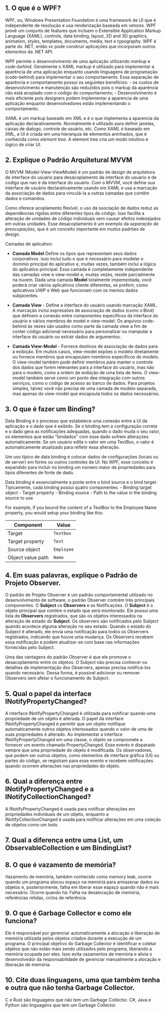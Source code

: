 ## 1. O que é o WPF?
  
  WPF, ou, Windows Presentation Foundation é uma framework de UI que é independente de resolução e usa renderização baseada em vetores. WPF provê um conjunto de features que incluem o Extensible Application Markup Language (XAML), controls, data binding, layout, 2D and 3D graphics, animation, styles, templates, documents, media, text e typography. WPF é parte do .NET, então vc pode construir aplicações que incorporam outros elementos da .NET API.

  WPF permite o desenvolvimento de uma aplicação utilizando *markup* e *code-behind*. Geralmente o XAML markup é utilizado para implementar a aparência de uma aplicação enquanto usando linguagens de programação (code-behind) para implementar o seu comportamento. Essa separação de aparência e comportamento possui os seguintes benefícios:
    - os custos de desenvolvimento e manutenção são reduzidos pois o markup da aparência não está acoplado com o código do comportamento;
    - Desenvolvimento é mais eficiente pois designers podem implementar a aparencia de uma aplicação enquanto desenvolvedores estão implementando o comportamento.

  XAML é um markup baseado em XML e é o que implementa a aparencia da aplicação declarativamente. Normalmente é utilizado para definir janelas, caixas de dialogo, controle de usuário, etc. Como XAML é baseado em XML, a UI é criada em uma hierarquia de elementos aninhados, que é conhecida como *element tree*. A element tree cria um modo intuitivo e lógico de criar UI.
 
## 2. Explique o Padrão Arquitetural MVVM

  O MVVM (Model-View-ViewModel) é um padrão de design de arquitetura de interface do usuário para desacoplamento da interface do usuário e de codigo que nao é da interface do usuário. Com o MVVM, você define sua interface de usuário declarativamente usando em XAML e usa a marcação da associação de dados para vinculá-la a outras camadas que contêm dados e comandos.

  Como oferece acoplamento flexível, o uso da ssociação de dados reduz as dependências rígidas entre diferentes tipos de código. Isso facilita a alteração de unidades de código individuais sem causar efeitos indesejados em outras unidades. Esse desacoplamento é um exemplo da *separação de preocupações*, que é um conceito importante em muitos padrões de design.

  Camadas de aplicativo:
    
  - **Camada Model**  Define os tipos que representam seus dados corporativos. isso inclui tudo o que é necessário para modelar o domínio principal do aplicativo e, muitas vezes, também inclui a lógica do aplicativo principal. Essa camada é completamente independente das camadas view e view-model e, muitas vezes, reside parcialmente na nuvem. Dada uma camada **Model** totalmente impementada, você poderá criar vários aplicativos cliente diferentes, se preferir, como aplicativos UWP e Web que funcionam com os memos dados subjacentes.
  
  - **Camada View** - Define a interface do usuário usando marcação XAML. A marcação inclui expressões de associação de dados (como x:Bind) que definem a conexão entre componentes específicos da interface do usuário e vários membros de model e view-model. Os arquivos code-behind às vezes são usados como parte da camada view a fim de conter código adicional necessário para personalizar ou manipular a interface do usuário ou extrair dados de argumentos.
 
  - **Camada View-Model** - Fornece destinos de associação de dados para a exibição. Em muitos casos, view-model expões o modelo diretamente ou fornece membros que encapsulam membros específicos do modelo.
  O view-model também pode definir membros para manter o controle dos dados que forem relevantes para a interface do usuário, mas não para o modelo, como a ordem de exibição de uma lista de itens.
  O view-model também serve como um ponto dee integração com outros serviços, como o código de acesso ao banco de dados. Para projetos simples, talvez você não precisa de uma camada de modelo separada, mas apenas do view-model que encapsula todos os dados necessários.

## 3. O que é fazer um Binding?

  Data Binding é o processo que estabelece uma conexão entre a UI da aplicação e o dado que é exibido. Se o binding tem a configuração correta e o dado gera as notificações adequadas, quando o dado muda o seu valor, os elementos que estão "bindados" com esse dado sofrem alterações automaticamente. Se um usuário edita o valor em uma TextBox, o valor é automaticamente atualizado para refletir essa alteração.

  Um uso típico de data binding é colocar dados de configurações (locais ou de server) em forms ou outros controles de UI. No WPF, esse conceito é expandido para incluir no binding um número maior de propriedades para tipos diferentes de fonte de dado.

  Data binding é essencialmente a ponte entre o bind source e o bind target. Tipicamente, cada binding possui quatro componentes:
     - Binding target object
     - Target property
     - Binding source
     - Path to the value in the binding source to use

  For example, if you bound the content of a TextBox to the Employee.Name property, you would setup your binding like this:

  | Component         | Value    |
  |-------------------|----------|
  | Target            | `Textbox`  |
  | Target property   | `Text`     |
  | Source object     | `Employee` |
  | Object value path | `Name`     |

## 4. Em suas palavras, explique o Padrão de Projeto Observer.

  O padrão de Projeto Observer é um padrão comportamental utilizado no desenvolvimento de software, o padrão Observer contrém três principais componentes. O **Subject** os **Observers** e as Notificações.
  O **Subject** é o objeto principal que contém o estado que será monitorado. Ele possui uma lista de **Observers** registrados, que são os objetos interessados na alteração de estado do **Subject**.
  Os observers são notificados pelo Subject quando acontece alguma alteração no seu estado. 
  Quando o estado do Subject é alterado, ele envia uma notificação para todos os Observers registrados, indicando que houve uma mudança. Os Observers recebem essa notificação e podem atualizar-se com base nas informações fornecidas pelo Subject.

  Uma das vantagens do padrão Observer é que ele promove o desacoplamento entre os objetos. O Subject não precisa conhecer os detalhes de implementação dos Observers, apenas precisa notificá-los quando necessário. 
  Dessa forma, é possível adicionar ou remover Observers sem afetar o funcionamento do Subject.


## 5. Qual o papel da interface INotifyPropertyChanged?

  A interface INotifyPropertyChanged é utilizada para notificar quando uma propriedade de um objeto é alterada.
  O papel da interface INotifyPropertyChanged é permitir que um objeto notifique automaticamente outros objetos interessados quando o valor de uma de suas propriedades é alterado.
  Ao implementar a interface INotifyPropertyChanged em uma classe, o objeto se compromete a fornecer um evento chamado PropertyChanged. Esse evento é disparado sempre que uma propriedade do objeto é modificada. 
  Os observadores, que podem ser outros objetos, como elementos de interface gráfica (UI) ou partes do código, se registram para esse evento e recebem notificações quando ocorrem alterações nas propriedades do objeto.

## 6. Qual a diferença entre INotifyPropertyChanged e a INotifyCollectionChanged?

  A INotifyPropertyChanged é usada para notificar alterações em propriedades individuais de um objeto, enquanto a INotifyCollectionChanged é usada para notificar alterações em uma coleção de objetos como um todo.

## 7. Qual a diferença entre uma List, um ObservableCollection e um BindingList?

## 8. O que é vazamento de memória?

  Vazamento de memória, também conhecido como memory leak, ocorre quando um programa alocou espaço na memória para armazenar dados ou objetos e, posteriormente, falha em liberar esse espaço quando não é mais necessário.
  Ocorre quando há: Falha na desalocação de memória, referências retidas, ciclos de referência

## 9.  O que é Garbage Collector e como ele funciona?

  Ele é responsável por gerenciar automaticamente a alocação e liberação de memória utilizada pelos objetos criados durante a execução de um programa.
  O principal objetivo do Garbage Collector é identificar e coletar objetos que não estão mais sendo utilizados pelo programa, liberando a memória ocupada por eles. 
  Isso evita vazamentos de memória e alivia o desenvolvedor da responsabilidade de gerenciar manualmente a alocação e liberação de memória.

## 10.   Cite duas linguagens, uma que também tenha e outra que não tenha Garbage Collector.
  C e Rust são linguagens que não tem um Garbage Collector.
  C#, Java e Python são linguagens que tem um Garbage Collector.